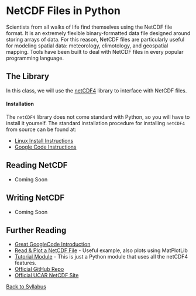 # NetCDF Files in Python

Scientists from all walks of life find themselves using the NetCDF file format. It is an extremely flexible binary-formatted data file designed around storing arrays of data. For this reason, NetCDF files are particularly useful for modeling spatial data: meteorology, climotology, and geospatial mapping. Tools have been built to deal with NetCDF files in every popular programming language.

## The Library

In this class, we will use the [netCDF4](https://github.com/Unidata/netcdf4-python) library to interface with NetCDF files.

#### Installation

The `netCDF4` library does not come standard with Python, so you will have to install it yourself. The standard installation procedure for installing `netCDF4` from source can be found at:

 * [Linux Install Instructions](https://code.google.com/p/netcdf4-python/wiki/UbuntuInstall)
 * [Google Code Instructions](http://netcdf4-python.googlecode.com/svn/trunk/docs/netCDF4-module.html)

## Reading NetCDF

 * Coming Soon

## Writing NetCDF

 * Coming Soon

## Further Reading

 * [Great GoogleCode Introduction](https://netcdf4-python.googlecode.com/svn/trunk/docs/netCDF4-module.html)
 * [Read & Plot a NetCDF File](http://schubert.atmos.colostate.edu/~cslocum/netcdf_example.html) - Useful example, also plots using MatPlotLib
 * [Tutorial Module](https://code.google.com/p/netcdf4-python/source/browse/trunk/examples/tutorial.py) - This is just a Python module that uses all the netCDF4 features.
 * [Official GitHub Repo](https://github.com/Unidata/netcdf4-python)
 * [Official UCAR NetCDF Site](http://www.unidata.ucar.edu/software/netcdf/index.html)


[Back to Syllabus](../../README.md)
